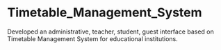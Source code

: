 # Timetable_Management_System
Developed an administrative, teacher, student, guest interface based on Timetable Management System for educational institutions.
